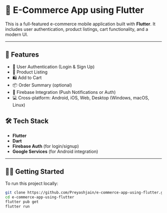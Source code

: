 # 🛒 E-Commerce App using Flutter

This is a full-featured e-commerce mobile application built with **Flutter**. It includes user authentication, product listings, cart functionality, and a modern UI.

---

## 🚀 Features

- 🔐 User Authentication (Login & Sign Up)
- 🧾 Product Listing
- 🛍 Add to Cart
- 📦 Order Summary (optional)
- 🔔 Firebase Integration (Push Notifications or Auth)
- 💻 Cross-platform: Android, iOS, Web, Desktop (Windows, macOS, Linux)

## 🛠️ Tech Stack

- **Flutter**
- **Dart**
- **Firebase Auth** (for login/signup)
- **Google Services** (for Android integration)

---

## 🧑‍💻 Getting Started

To run this project locally:

```bash
git clone https://github.com/Preyashjain/e-commerce-app-using-flutter.git
cd e-commerce-app-using-flutter
flutter pub get
flutter run
